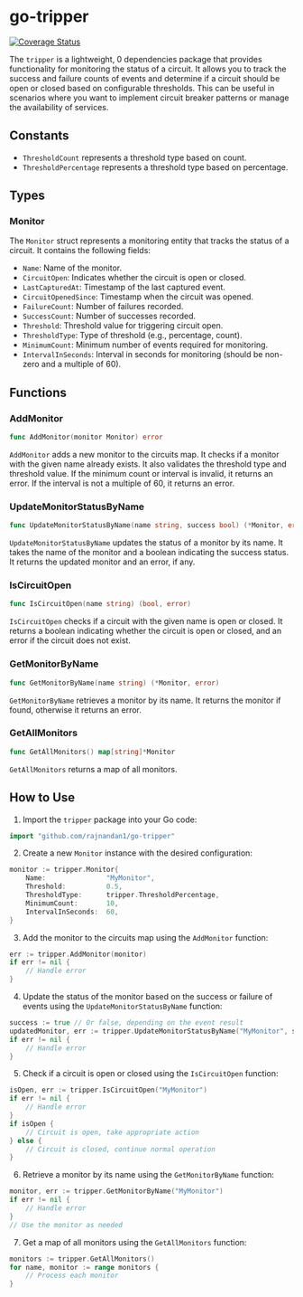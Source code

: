 # go-tripper

[![Coverage Status](https://coveralls.io/repos/github/rajnandan1/go-tripper/badge.svg?branch=main)](https://coveralls.io/github/rajnandan1/go-tripper?branch=main)

The `tripper` is a lightweight, 0 dependencies package that provides functionality for monitoring the status of a circuit. It allows you to track the success and failure counts of events and determine if a circuit should be open or closed based on configurable thresholds. This can be useful in scenarios where you want to implement circuit breaker patterns or manage the availability of services.

## Constants

- `ThresholdCount` represents a threshold type based on count.
- `ThresholdPercentage` represents a threshold type based on percentage.

## Types

### Monitor

The `Monitor` struct represents a monitoring entity that tracks the status of a circuit. It contains the following fields:

- `Name`: Name of the monitor.
- `CircuitOpen`: Indicates whether the circuit is open or closed.
- `LastCapturedAt`: Timestamp of the last captured event.
- `CircuitOpenedSince`: Timestamp when the circuit was opened.
- `FailureCount`: Number of failures recorded.
- `SuccessCount`: Number of successes recorded.
- `Threshold`: Threshold value for triggering circuit open.
- `ThresholdType`: Type of threshold (e.g., percentage, count).
- `MinimumCount`: Minimum number of events required for monitoring.
- `IntervalInSeconds`: Interval in seconds for monitoring (should be non-zero and a multiple of 60).

## Functions

### AddMonitor

```go
func AddMonitor(monitor Monitor) error
```

`AddMonitor` adds a new monitor to the circuits map. It checks if a monitor with the given name already exists. It also validates the threshold type and threshold value. If the minimum count or interval is invalid, it returns an error. If the interval is not a multiple of 60, it returns an error.

### UpdateMonitorStatusByName

```go
func UpdateMonitorStatusByName(name string, success bool) (*Monitor, error)
```

`UpdateMonitorStatusByName` updates the status of a monitor by its name. It takes the name of the monitor and a boolean indicating the success status. It returns the updated monitor and an error, if any.

### IsCircuitOpen

```go
func IsCircuitOpen(name string) (bool, error)
```

`IsCircuitOpen` checks if a circuit with the given name is open or closed. It returns a boolean indicating whether the circuit is open or closed, and an error if the circuit does not exist.

### GetMonitorByName

```go
func GetMonitorByName(name string) (*Monitor, error)
```

`GetMonitorByName` retrieves a monitor by its name. It returns the monitor if found, otherwise it returns an error.

### GetAllMonitors

```go
func GetAllMonitors() map[string]*Monitor
```

`GetAllMonitors` returns a map of all monitors.

## How to Use

1. Import the `tripper` package into your Go code:

```go
import "github.com/rajnandan1/go-tripper"
```

2. Create a new `Monitor` instance with the desired configuration:

```go
monitor := tripper.Monitor{
	Name:               "MyMonitor",
	Threshold:          0.5,
	ThresholdType:      tripper.ThresholdPercentage,
	MinimumCount:       10,
	IntervalInSeconds:  60,
}
```

3. Add the monitor to the circuits map using the `AddMonitor` function:

```go
err := tripper.AddMonitor(monitor)
if err != nil {
	// Handle error
}
```

4. Update the status of the monitor based on the success or failure of events using the `UpdateMonitorStatusByName` function:

```go
success := true // Or false, depending on the event result
updatedMonitor, err := tripper.UpdateMonitorStatusByName("MyMonitor", success)
if err != nil {
	// Handle error
}
```

5. Check if a circuit is open or closed using the `IsCircuitOpen` function:

```go
isOpen, err := tripper.IsCircuitOpen("MyMonitor")
if err != nil {
	// Handle error
}
if isOpen {
	// Circuit is open, take appropriate action
} else {
	// Circuit is closed, continue normal operation
}
```

6. Retrieve a monitor by its name using the `GetMonitorByName` function:

```go
monitor, err := tripper.GetMonitorByName("MyMonitor")
if err != nil {
	// Handle error
}
// Use the monitor as needed
```

7. Get a map of all monitors using the `GetAllMonitors` function:

```go
monitors := tripper.GetAllMonitors()
for name, monitor := range monitors {
	// Process each monitor
}
```
